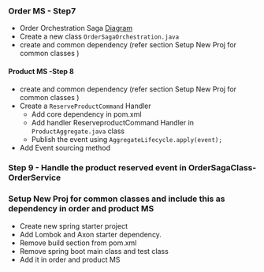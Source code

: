 ### Order MS - Step7

- Order Orchestration Saga [Diagram](/spring-microservices/ms-sagapattern/order_saga_orchestration.jpg)
- Create a new class ```OrderSagaOrchestration.java``` 
- create and common dependency (refer section Setup New Proj  for common classes )
#### Product MS -Step 8

- create and common dependency (refer section Setup New Proj  for common classes )
- Create a ```ReserveProductCommand``` Handler
  - Add core dependency in pom.xml
  - Add handler ReserveproductCommand Handler in ```ProductAggregate.java``` class
  - Publish the event using ```AggregateLifecycle.apply(event);```
- Add Event sourcing method

### Step 9 - Handle the product reserved event in OrderSagaClass- OrderService

### Setup New Proj  for common classes and include this as dependency in order and product MS
- Create new spring starter project
- Add Lombok and Axon starter dependency.
- Remove build section from pom.xml
- Remove spring boot main class and test class
- Add it in order and product MS
